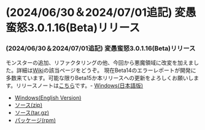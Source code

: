 # (2024/06/30＆2024/07/01追記) 変愚蛮怒3.0.1.16(Beta)リリース

### (2024/06/30＆2024/07/01追記) 変愚蛮怒3.0.1.16(Beta)リリース
モンスターの追加、リファクタリングの他、今回から悪魔領域に改変を加えました。詳細は[Wiki](https://mars.kmc.gr.jp/~dis/heng_wiki/index.php?%E9%AD%94%E6%B3%95%E9%A0%98%E5%9F%9F/%E6%82%AA%E9%AD%94)の該当ページをどうぞ。
現在Beta14のエラーレポートが開発に多数来ています。可能な限りBeta15か本リリースへの更新をよろしくお願いします。リリースノートは[こちら](https://github.com/hengband/hengband/releases/tag/3.0.1.16-Beta)です。- [Windows(日本語版)](https://github.com/hengband/hengband/releases/download/3.0.1.16-Beta/Hengband-3.0.1.16-Beta-jp.zip)
- [Windows(English Version)](https://github.com/hengband/hengband/releases/download/3.0.1.16-Beta/Hengband-3.0.1.16-Beta-en.zip)
- [ソース(zip)](https://github.com/hengband/hengband/archive/refs/tags/3.0.1.16-Beta.zip)
- [ソース(tar.gz)](https://github.com/hengband/hengband/archive/refs/tags/3.0.1.16-Beta.tar.gz)
- [パッケージ(rpm)](https://copr.fedorainfracloud.org/coprs/whitehara/hengband/build/7699272/)

